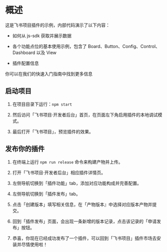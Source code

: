 # 概述
这是飞书项目插件的示例，内部代码演示了以下内容：

- 如何从 js-sdk 获取并展示数据

- 各个功能点位的基本使用示例，包含了 Board、Button、Config、Control、Dashboard 以及 View

- 插件配置信息

你可以在我们的快速入门指南中找到更多信息

## 启动项目
1. 在项目目录下运行：`npm start`

2. 然后访问「飞书项目·开发者后台」首页，在页面左下角启用插件的本地调试模式。

3. 最后打开「飞书项目」，预览插件的效果。

## 发布你的插件
1. 在终端上运行 `npm run release` 命令来构建产物并上传。

2. 打开「飞书项目·开发者后台」相应插件详情页。

3. 左侧导航切换到「插件功能」tab，添加对应功能构成并完善配置。

4. 左侧导航切换到「插件发布」tab。

5. 点击「创建版本」填写相关信息，在「产物版本』中选择对应版本产物并提交。

6. 回到「插件发布」页面，会出现一条新增的版本记录，点击该记录的「申请发布」按钮。

7. 恭喜，你现在已经成功发布了一个插件，可以回到「飞书项目」插件市场去安装并尽情使用啦！

